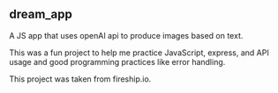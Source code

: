 ## dream_app
 A JS app that uses openAI api to produce images based on text.
 
 This was a fun project to help me practice JavaScript, express, and API
 usage and good programming practices like error handling.
 
 This project was taken from fireship.io.
 
 

